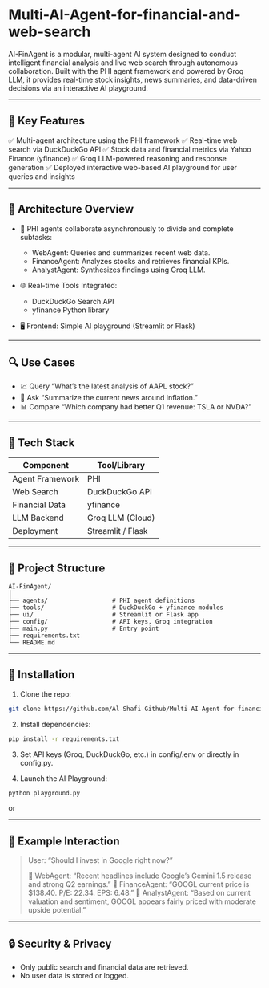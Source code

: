 # Multi-AI-Agent-for-financial-and-web-search

AI-FinAgent is a modular, multi-agent AI system designed to conduct intelligent financial analysis and live web search through autonomous collaboration. Built with the PHI agent framework and powered by Groq LLM, it provides real-time stock insights, news summaries, and data-driven decisions via an interactive AI playground.

---

## 🚀 Key Features

✅ Multi-agent architecture using the PHI framework
✅ Real-time web search via DuckDuckGo API
✅ Stock data and financial metrics via Yahoo Finance (yfinance)
✅ Groq LLM-powered reasoning and response generation
✅ Deployed interactive web-based AI playground for user queries and insights

---

## 🧠 Architecture Overview

* 🔧 PHI agents collaborate asynchronously to divide and complete subtasks:

  * WebAgent: Queries and summarizes recent web data.
  * FinanceAgent: Analyzes stocks and retrieves financial KPIs.
  * AnalystAgent: Synthesizes findings using Groq LLM.

* 🌐 Real-time Tools Integrated:

  * DuckDuckGo Search API
  * yfinance Python library

* 🖥️ Frontend: Simple AI playground (Streamlit or Flask)

---

## 🔍 Use Cases

* 💹 Query “What’s the latest analysis of AAPL stock?”
* 📰 Ask “Summarize the current news around inflation.”
* 📊 Compare “Which company had better Q1 revenue: TSLA or NVDA?”

---

## 🧰 Tech Stack

| Component       | Tool/Library      |
| --------------- | ----------------- |
| Agent Framework | PHI               |
| Web Search      | DuckDuckGo API    |
| Financial Data  | yfinance          |
| LLM Backend     | Groq LLM (Cloud)  |
| Deployment      | Streamlit / Flask |

---

## 📁 Project Structure

```
AI-FinAgent/
│
├── agents/                  # PHI agent definitions
├── tools/                   # DuckDuckGo + yfinance modules
├── ui/                      # Streamlit or Flask app
├── config/                  # API keys, Groq integration
├── main.py                  # Entry point
├── requirements.txt
└── README.md
```

---

## 🧪 Installation

1. Clone the repo:

```bash
git clone https://github.com/Al-Shafi-Github/Multi-AI-Agent-for-financial-and-web-search.git

```

2. Install dependencies:

```bash
pip install -r requirements.txt
```

3. Set API keys (Groq, DuckDuckGo, etc.) in config/.env or directly in config.py.

4. Launch the AI Playground:

```bash
python playground.py
```

or



---

## 📝 Example Interaction

> User: “Should I invest in Google right now?”
>
> 🤖 WebAgent: “Recent headlines include Google’s Gemini 1.5 release and strong Q2 earnings.”
> 🤖 FinanceAgent: “GOOGL current price is \$138.40. P/E: 22.34. EPS: 6.48.”
> 🤖 AnalystAgent: “Based on current valuation and sentiment, GOOGL appears fairly priced with moderate upside potential.”

---

## 🔒 Security & Privacy

* Only public search and financial data are retrieved.
* No user data is stored or logged.


